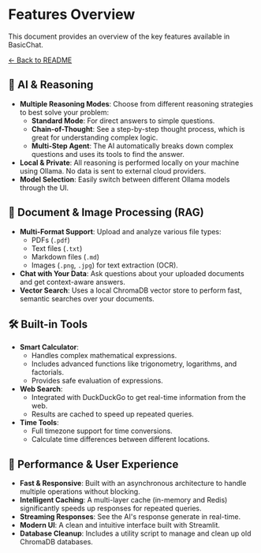# Features Overview

This document provides an overview of the key features available in BasicChat.

[← Back to README](../README.md)

## 🧠 AI & Reasoning

-   **Multiple Reasoning Modes**: Choose from different reasoning strategies to best solve your problem:
    -   **Standard Mode**: For direct answers to simple questions.
    -   **Chain-of-Thought**: See a step-by-step thought process, which is great for understanding complex logic.
    -   **Multi-Step Agent**: The AI automatically breaks down complex questions and uses its tools to find the answer.
-   **Local & Private**: All reasoning is performed locally on your machine using Ollama. No data is sent to external cloud providers.
-   **Model Selection**: Easily switch between different Ollama models through the UI.

## 📄 Document & Image Processing (RAG)

-   **Multi-Format Support**: Upload and analyze various file types:
    -   PDFs (`.pdf`)
    -   Text files (`.txt`)
    -   Markdown files (`.md`)
    -   Images (`.png`, `.jpg`) for text extraction (OCR).
-   **Chat with Your Data**: Ask questions about your uploaded documents and get context-aware answers.
-   **Vector Search**: Uses a local ChromaDB vector store to perform fast, semantic searches over your documents.

## 🛠️ Built-in Tools

-   **Smart Calculator**:
    -   Handles complex mathematical expressions.
    -   Includes advanced functions like trigonometry, logarithms, and factorials.
    -   Provides safe evaluation of expressions.
-   **Web Search**:
    -   Integrated with DuckDuckGo to get real-time information from the web.
    -   Results are cached to speed up repeated queries.
-   **Time Tools**:
    -   Full timezone support for time conversions.
    -   Calculate time differences between different locations.

## 🚀 Performance & User Experience

-   **Fast & Responsive**: Built with an asynchronous architecture to handle multiple operations without blocking.
-   **Intelligent Caching**: A multi-layer cache (in-memory and Redis) significantly speeds up responses for repeated queries.
-   **Streaming Responses**: See the AI's response generate in real-time.
-   **Modern UI**: A clean and intuitive interface built with Streamlit.
-   **Database Cleanup**: Includes a utility script to manage and clean up old ChromaDB databases. 
